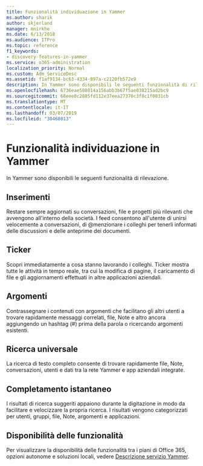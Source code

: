 ```yaml
---
title: Funzionalità individuazione in Yammer
ms.author: sharik
author: skjerland
manager: mnirkhe
ms.date: 6/13/2018
ms.audience: ITPro
ms.topic: reference
f1_keywords:
- discovery-features-in-yammer
ms.service: o365-administration
localization_priority: Normal
ms.custom: Adm_ServiceDesc
ms.assetid: f1af9134-bc63-4334-897a-c2120fb572e9
description: In Yammer sono disponibili le seguenti funzionalità di rilevazione.
ms.openlocfilehash: 6736eae580814a156abb3b67f5ae038215ad2bc9
ms.sourcegitcommit: 68eee0c2885fd112e37eea27370c3f8c1f0831cb
ms.translationtype: MT
ms.contentlocale: it-IT
ms.lasthandoff: 03/07/2019
ms.locfileid: "30468013"
---
```

# <a name="discovery-features-in-yammer"></a>Funzionalità individuazione in Yammer

In Yammer sono disponibili le seguenti funzionalità di rilevazione.
  
## <a name="feeds"></a>Inserimenti
<a name="bkmk_Feeds"> </a>

Restare sempre aggiornati su conversazioni, file e progetti più rilevanti che avvengono all'interno della società. I feed consentono all'utente di unirsi velocemente a conversazioni, di @menzionare i colleghi per tenerli informati delle discussioni e delle anteprime dei documenti.
  
## <a name="ticker"></a>Ticker
<a name="bkmk_Ticker"> </a>

Scopri immediatamente a cosa stanno lavorando i colleghi. Ticker mostra tutte le attività in tempo reale, tra cui la modifica di pagine, il caricamento di file e gli aggiornamenti effettuati in altre applicazioni aziendali.
  
## <a name="topics"></a>Argomenti
<a name="bkmk_Topics"> </a>

Contrassegnare i contenuti con argomenti che facilitano gli altri utenti a trovare rapidamente messaggi correlati, file, Note e altro ancora aggiungendo un hashtag (#) prima della parola o ricercando argomenti esistenti.
  
## <a name="universal-search"></a>Ricerca universale
<a name="bkmk_UniversalSearch"> </a>

La ricerca di testo completo consente di trovare rapidamente file, Note, conversazioni, utenti e dati tra la rete Yammer e app aziendali integrate.
  
## <a name="instant-type-ahead"></a>Completamento istantaneo
<a name="bkmk_InstantTypeAhead"> </a>

I risultati di ricerca suggeriti appaiono durante la digitazione in modo da facilitare e velocizzare la propria ricerca. I risultati vengono categorizzati per utenti, gruppi, file, Note, argomenti e applicazioni.
  
## <a name="feature-availability"></a>Disponibilità delle funzionalità
<a name="bkmk_InstantTypeAhead"> </a>

Per visualizzare la disponibilità delle funzionalità tra i piani di Office 365, opzioni autonome e soluzioni locali, vedere [Descrizione servizio Yammer](yammer-service-description.md).
  
  
